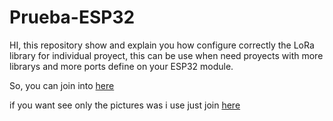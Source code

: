 # Prueba-ESP32

HI, this repository show and explain you how configure correctly the LoRa library for individual proyect, this can be use when
need proyects with more librarys and more ports define on your ESP32 module.

So, you can join into [here](https://github.com/Estraus96/LoRa-ESP-IDF-VSCode/blob/master/Configuration)

if you want see only the pictures was i use just join [here](https://github.com/Estraus96/Prueba-ESP32/tree/master/Pictures)
